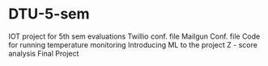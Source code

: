 # DTU-5-sem
IOT project for 5th sem evaluations
Twillio conf. file
Mailgun Conf. file 
Code for running temperature monitoring
Introducing ML to the project
Z - score analysis 
Final Project
